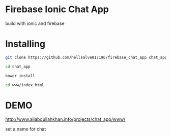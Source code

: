 Firebase Ionic Chat App
=====================
build with ionic and firebase

# Installing
```sh
git clone https://github.com/hellsalve017196/firebase_chat_app chat_app 

cd chat_app

bower install

cd www/index.html
```

# DEMO
http://www.aliabdullahkhan.info/projects/chat_app/www/

set a name for chat

